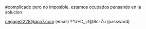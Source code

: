 #complicado pero no imposible, estamos ocupados pensando en la solucion

cegage2228@apn7.com (email)
?^U+D_j:f@8c-Zu (password)